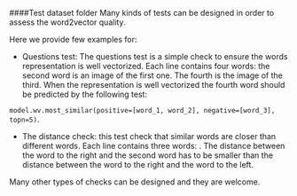 ####Test dataset folder
Many kinds of tests can be designed in order to assess the word2vector quality.

Here we provide few examples for:
- Questions test: The questions test is a simple check to ensure the words representation is well vectorized.
Each line contains four words: the second word is an image of the first one. The fourth is the image of the third. 
When the representation is well vectorized the fourth word should be predicted by the following test:

```model.wv.most_similar(positive=[word_1, word_2], negative=[word_3], topn=5)```.

- The distance check: this test check that similar words are closer than different words.
Each line contains three words: <negative word> <space> <positive word> <space> <query word>.
The distance between the word to the right and the second word has to be smaller than the distance between the word
 to the right and the word to the left.
 
 Many other types of checks can be designed and they are welcome.